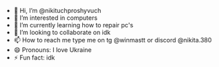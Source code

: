 - 👋 Hi, I’m @nikituchproshyvuch
- 👀 I’m interested in computers
- 🌱 I’m currently learning how to repair pc's
- 💞️ I’m looking to collaborate on idk
- 📫 How to reach me type me on tg @winmastt or discord @nikita.380
- 😄 Pronouns: I love Ukraine
- ⚡ Fun fact: idk
